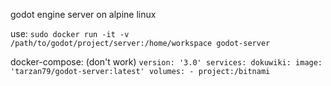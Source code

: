 godot engine server on alpine linux

use:
`sudo docker run -it -v /path/to/godot/project/server:/home/workspace godot-server`

docker-compose: (don't work)
``
version: '3.0'
services:
  dokuwiki:
    image: 'tarzan79/godot-server:latest'
    volumes:
      - project:/bitnami
``